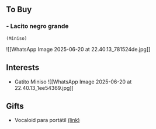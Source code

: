
## To Buy
### - Lacito negro grande
	(Miniso)
	
![[WhatsApp Image 2025-06-20 at 22.40.13_781524de.jpg]]

## Interests

- Gatito Miniso
![[WhatsApp Image 2025-06-20 at 22.40.13_1ee54369.jpg]]

## Gifts

- Vocaloid para portátil [(link)](https://jidanstudios.bigcartel.com/product/peekers-desktop-buddies?fbclid=PAQ0xDSwKsMFdleHRuA2FlbQIxMAABp1X3LEvgIXgLs7ZiHXJHk3mCYBKFzBqwmujVyukY3IiLXWLjr0SFnmJxaOub_aem_dClAhqw-cDYrjfHFfQCuzg)